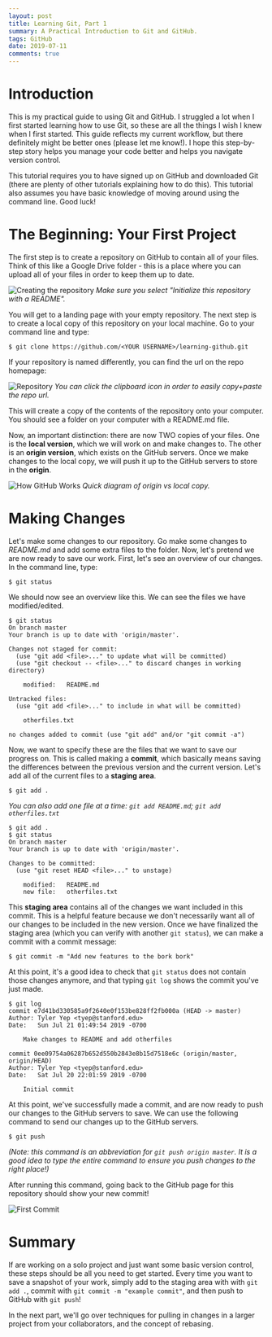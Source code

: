 ```yaml
---
layout: post
title: Learning Git, Part 1
summary: A Practical Introduction to Git and GitHub.
tags: GitHub
date: 2019-07-11
comments: true
---
```

# Introduction
This is my practical guide to using Git and GitHub. I struggled a lot when I first started learning how to use Git, so these are all the things I wish I knew when I first started. This guide reflects my current workflow, but there definitely might be better ones (please let me know!). I hope this step-by-step story helps you manage your code better and helps you navigate version control.

This tutorial requires you to have signed up on GitHub and downloaded Git (there are plenty of other tutorials explaining how to do this). This tutorial also assumes you have basic knowledge of moving around using the command line. Good luck!

# The Beginning: Your First Project
The first step is to create a repository on GitHub to contain all of your files. Think of this like a Google Drive folder - this is a place where you can upload all of your files in order to keep them up to date.

![Creating the repository](/blog/images/github-tutorial/create-repo.png)
*Make sure you select "Initialize this repository with a README".*

You will get to a landing page with your empty repository. The next step is to create a local copy of this repository on your local machine. Go to your command line and type:

```git
$ git clone https://github.com/<YOUR USERNAME>/learning-github.git
```

If your repository is named differently, you can find the url on the repo homepage:

![Repository](/blog/images/github-tutorial/repo.png)
*You can click the clipboard icon in order to easily copy+paste the repo url.*

This will create a copy of the contents of the repository onto your computer. You should see a folder on your computer with a README.md file.

Now, an important distinction: there are now TWO copies of your files. One is the **local version**, which we will work on and make changes to. The other is an **origin version**, which exists on the GitHub servers. Once we make changes to the local copy, we will push it up to the GitHub servers to store in the **origin**.

![How GitHub Works](/blog/images/github-tutorial/github.png)
*Quick diagram of origin vs local copy.*

# Making Changes
Let's make some changes to our repository. Go make some changes to *README.md* and add some extra files to the folder. Now, let's pretend we are now ready to save our work. First, let's see an overview of our changes. In the command line, type:

```git
$ git status
```

We should now see an overview like this. We can see the files we have modified/edited.

```git
$ git status
On branch master
Your branch is up to date with 'origin/master'.

Changes not staged for commit:
  (use "git add <file>..." to update what will be committed)
  (use "git checkout -- <file>..." to discard changes in working directory)

	modified:   README.md

Untracked files:
  (use "git add <file>..." to include in what will be committed)

	otherfiles.txt

no changes added to commit (use "git add" and/or "git commit -a")
```

Now, we want to specify these are the files that we want to save our progress on. This is called making a **commit**, which basically means saving the differences between the previous version and the current version. Let's add all of the current files to a **staging area**.

```git
$ git add .
```

*You can also add one file at a time: `git add README.md`; `git add otherfiles.txt`*

```git
$ git add .
$ git status
On branch master
Your branch is up to date with 'origin/master'.

Changes to be committed:
  (use "git reset HEAD <file>..." to unstage)

	modified:   README.md
	new file:   otherfiles.txt
```

This **staging area** contains all of the changes we want included in this commit. This is a helpful feature because we don't necessarily want all of our changes to be included in the new version. Once we have finalized the staging area (which you can verify with another `git status`), we can make a commit with a commit message:

```git
$ git commit -m "Add new features to the bork bork"
```

At this point, it's a good idea to check that `git status` does not contain those changes anymore, and that typing `git log` shows the commit you've just made.

```git
$ git log
commit e7d41bd330585a9f2640e0f153be828ff2fb000a (HEAD -> master)
Author: Tyler Yep <tyep@stanford.edu>
Date:   Sun Jul 21 01:49:54 2019 -0700

    Make changes to README and add otherfiles

commit 0ee09754a06287b652d550b2843e8b15d7518e6c (origin/master, origin/HEAD)
Author: Tyler Yep <tyep@stanford.edu>
Date:   Sat Jul 20 22:01:59 2019 -0700

    Initial commit
```

At this point, we've successfully made a commit, and are now ready to push our changes to the GitHub servers to save. We can use the following command to send our changes up to the GitHub servers.

```git
$ git push
```

*(Note: this command is an abbreviation for `git push origin master`. It is a good idea to type the entire command to ensure you push changes to the right place!)*

After running this command, going back to the GitHub page for this repository should show your new commit!

![First Commit](/blog/images/github-tutorial/first-commit.png)

# Summary
If are working on a solo project and just want some basic version control, these steps should be all you need to get started. Every time you want to save a snapshot of your work, simply add to the staging area with with `git add .`, commit with `git commit -m "example commit"`, and then push to GitHub with `git push`!

In the next part, we'll go over techniques for pulling in changes in a larger project from your collaborators, and the concept of rebasing.
